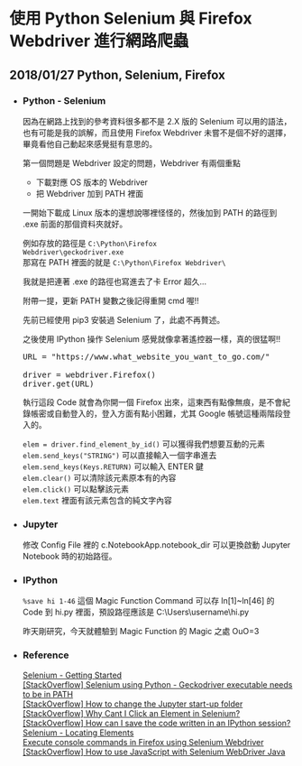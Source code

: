 # 使用 Python Selenium 與 Firefox Webdriver 進行網路爬蟲
## 2018/01/27 Python, Selenium, Firefox

+ ### Python - Selenium  
  因為在網路上找到的參考資料很多都不是 2.X 版的 Selenium 可以用的語法，也有可能是我的誤解，而且使用 Firefox Webdriver 未嘗不是個不好的選擇，畢竟看他自己動起來感覺挺有意思的。

  第一個問題是 Webdriver 設定的問題，Webdriver 有兩個重點
  + 下載對應 OS 版本的 Webdriver
  + 把 Webdriver 加到 PATH 裡面  

  一開始下載成 Linux 版本的還想說哪裡怪怪的，然後加到 PATH 的路徑到 .exe 前面的那個資料夾就好。

  例如存放的路徑是 <code>C:\Python\Firefox Webdriver\geckodriver.exe</code>  
  那寫在 PATH 裡面的就是 <code>C:\Python\Firefox Webdriver\\</code>

  我就是把連著 .exe 的路徑也寫進去了卡 Error 超久...

  附帶一提，更新 PATH 變數之後記得重開 cmd 喔!!

  先前已經使用 pip3 安裝過 Selenium 了，此處不再贅述。

  之後使用 IPython 操作 Selenium 感覺就像拿著遙控器一樣，真的很猛啊!!
  <pre>
  URL = "https://www.what_website_you_want_to_go.com/"
  
  driver = webdriver.Firefox()
  driver.get(URL)
  </pre>

  執行這段 Code 就會為你開一個 Firefox 出來，這東西有點像無痕，是不會紀錄帳密或自動登入的，登入方面有點小困難，尤其 Google 帳號這種兩階段登入的。

  <code>elem = driver.find_element_by_id()</code> 可以獲得我們想要互動的元素  
  <code>elem.send_keys("STRING")</code> 可以直接輸入一個字串進去  
  <code>elem.send_keys(Keys.RETURN)</code> 可以輸入 ENTER 鍵  
  <code>elem.clear()</code> 可以清除該元素原本有的內容  
  <code>elem.click()</code> 可以點擊該元素  
  <code>elem.text</code> 裡面有該元素包含的純文字內容

+ ### Jupyter  
  修改 Config File 裡的 c.NotebookApp.notebook_dir 可以更換啟動 Jupyter Notebook 時的初始路徑。

+ ### IPython  
  <code>%save hi 1-46</code> 這個 Magic Function Command 可以存 ln[1]~ln[46] 的 Code 到 hi.py 裡面，預設路徑應該是 C:\Users\username\hi.py

  昨天剛研究，今天就體驗到 Magic Function 的 Magic 之處 OuO=3

+ ### Reference  
  [Selenium - Getting Started](http://selenium-python.readthedocs.io/getting-started.html)  
  [[StackOverflow] Selenium using Python - Geckodriver executable needs to be in PATH](https://goo.gl/dkCbNs)  
  [[StackOverflow] How to change the Jupyter start-up folder](https://goo.gl/mWv7wk)  
  [[StackOverflow] Why Cant I Click an Element in Selenium?](https://goo.gl/vjU23g)  
  [[StackOverflow] How can I save the code written in an IPython session?](https://goo.gl/JTmEP5)  
  [Selenium - Locating Elements](http://selenium-python.readthedocs.io/locating-elements.html)  
  [Execute console commands in Firefox using Selenium Webdriver](https://goo.gl/dziQs5)  
  [[StackOverflow] How to use JavaScript with Selenium WebDriver Java](https://goo.gl/yHVCVC)  
